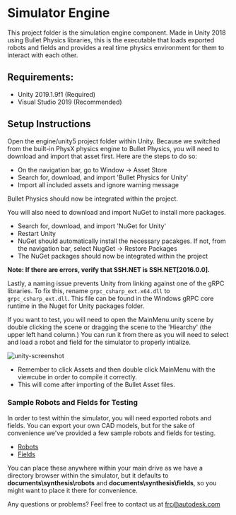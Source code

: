 # Simulator Engine

This project folder is the simulation engine component. Made in Unity 2018 using Bullet Physics libraries, this is the executable that loads exported robots and fields and provides a real time physics environment for them to interact with each other.

## Requirements:
* Unity 2019.1.9f1 (Required)
* Visual Studio 2019 (Recommended)

## Setup Instructions

Open the engine/unity5 project folder within Unity. Because we switched from the built-in
PhysX physics engine to Bullet Physics, you will need to download and import that asset first. Here
are the steps to do so:
* On the navigation bar, go to Window -> Asset Store
* Search for, download, and import 'Bullet Physics for Unity'
* Import all included assets and ignore warning message

Bullet Physics should now be integrated within the project.

You will also need to download and import NuGet to install more packages.
* Search for, download, and import 'NuGet for Unity'
* Restart Unity
* NuGet should automatically install the necessary pacakges. If not, from the navigation bar, select NugGet -> Restore Packages
* The NuGet packages should now be integrated within the project

**Note: If there are errors, verify that SSH.NET is SSH.NET[2016.0.0].**

Lastly, a naming issue prevents Unity from linking against one of the gRPC libraries. To fix this, rename `grpc_csharp_ext.x64.dll` to `grpc_csharp_ext.dll`. This file can be found in the Windows gRPC core runtime in the Nuget for Unity packages folder.

If you want to test, you will need to open the MainMenu.unity scene by double clicking the scene or dragging the scene to the 'Hiearchy' (the upper left hand column.) You can run it from there as you will need to select and load a robot and field for the simulator to properly intialize.

![unity-screenshot](https://user-images.githubusercontent.com/22991715/44364221-42982500-a47b-11e8-96d9-015836ecc307.png)

* Remember to click Assets and then double click MainMenu with the viewcube in order to compile it correctly.
* This will come after importing of the Bullet Asset files.

### Sample Robots and Fields for Testing

In order to test within the simulator, you will need exported robots and fields. You can export your own
CAD models, but for the sake of convenience we've provided a few sample robots and fields for testing.

* [Robots](http://synthesis.autodesk.com/robot-library.html)
* [Fields](http://synthesis.autodesk.com/field-library.html)

You can place these anywhere within your main drive as we have a directory browser within the simulator, but it defaults to
**documents\synthesis\robots** and **documents\synthesis\fields**, so you might want to place it there for
convenience.



Any questions or problems? Feel free to contact us at frc@autodesk.com
